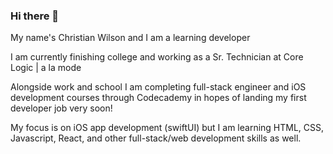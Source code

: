 ### Hi there 👋

My name's Christian Wilson and I am a learning developer

I am currently finishing college and working as a Sr. Technician at Core Logic | a la mode

Alongside work and school I am completing full-stack engineer and iOS development courses through Codecademy
in hopes of landing my first developer job very soon!

My focus is on iOS app development (swiftUI) but I am learning HTML, CSS, Javascript, React, and other full-stack/web development skills as well.


